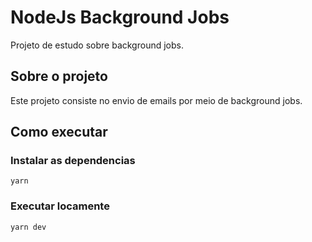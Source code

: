 # NodeJs Background Jobs

Projeto de estudo sobre background jobs.

## Sobre o projeto

Este projeto consiste no envio de emails por meio de background jobs.

## Como executar

### Instalar as dependencias

```
yarn
```

### Executar locamente

```
yarn dev
```
